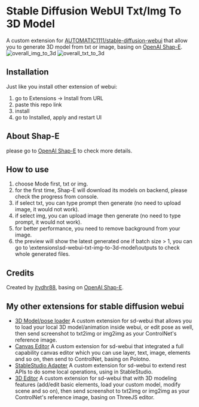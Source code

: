 # Stable Diffusion WebUI Txt/Img To 3D Model
A custom extension for [AUTOMATIC1111/stable-diffusion-webui](https://github.com/AUTOMATIC1111/stable-diffusion-webui) that allow you to generate 3D model from txt or image, basing on [OpenAI Shap-E](https://github.com/openai/shap-e).  
![overall_img_to_3d](doc/images/overall_img_to_3d.png)
![overall_txt_to_3d](doc/images/overall_txt_to_3d.png)

## Installation
Just like you install other extension of webui:
1. go to Extensions -> Install from URL
2. paste this repo link
3. install
4. go to Installed, apply and restart UI

## About Shap-E
please go to [OpenAI Shap-E](https://github.com/openai/shap-e) to check more details.

## How to use
1. choose Mode first, txt or img.
2. for the first time, Shap-E will download its models on backend, please check the progress from console.
3. if select txt, you can type prompt then generate (no need to upload image, it would not work).
4. if select img, you can upload image then generate (no need to type prompt, it would not work).
5. for better performance, you need to remove background from your image.
6. the preview will show the latest generated one if batch size > 1, you can go to \extensions\sd-webui-txt-img-to-3d-model\outputs to check whole generated files.

## Credits
Created by [jtydhr88](https://github.com/jtydhr88), basing on [OpenAI Shap-E](https://github.com/openai/shap-e).

## My other extensions for stable diffusion webui
- [3D Model/pose loader](https://github.com/jtydhr88/sd-3dmodel-loader) A custom extension for sd-webui that allows you to load your local 3D model/animation inside webui, or edit pose as well, then send screenshot to txt2img or img2img as your ControlNet's reference image.
- [Canvas Editor](https://github.com/jtydhr88/sd-canvas-editor) A custom extension for sd-webui that integrated a full capability canvas editor which you can use layer, text, image, elements and so on, then send to ControlNet, basing on Polotno.
- [StableStudio Adapter](https://github.com/jtydhr88/sd-webui-StableStudio) A custom extension for sd-webui to extend rest APIs to do some local operations, using in StableStudio.
- [3D Editor](https://github.com/jtydhr88/sd-webui-3d-editor) A custom extension for sd-webui that with 3D modeling features (add/edit basic elements, load your custom model, modify scene and so on), then send screenshot to txt2img or img2img as your ControlNet's reference image, basing on ThreeJS editor.

